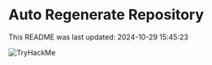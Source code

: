 # Auto Regenerate Repository

This README was last updated: 2024-10-29 15:45:23

 ![TryHackMe](https://tryhackme.com/badge/533634)